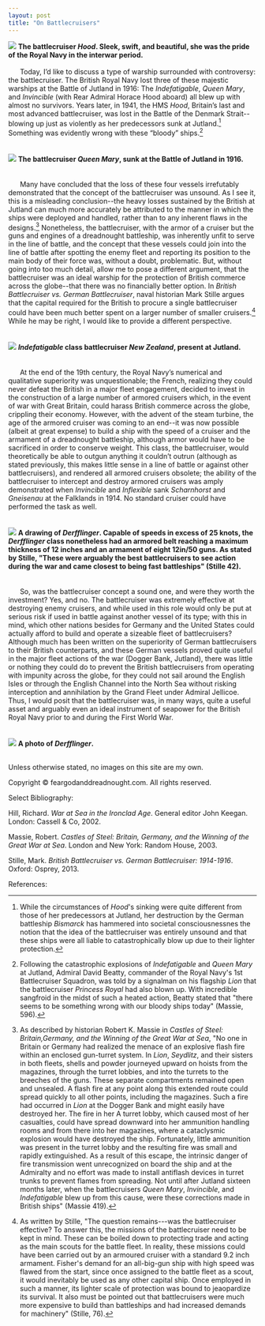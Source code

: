 ```yaml
---
layout: post
title: "On Battlecruisers"
---
```

![](/Images/965f69df2d96456252426c2f89f2f006.jpg)
**The battlecruiser _Hood_. Sleek, swift, and beautiful, she was the pride of the Royal Navy in the interwar period.** 
<br/><br/>
&nbsp;&nbsp;&nbsp;&nbsp;&nbsp;&nbsp;Today, I’d like to discuss a type of warship surrounded with controversy: the battlecruiser. The British Royal Navy lost three of these majestic warships at the Battle of Jutland in 1916: The *Indefatigable*, *Queen Mary*, and *Invincible* (with Rear Admiral Horace Hood aboard) all blew up with almost no survivors. Years later, in 1941, the HMS *Hood*, Britain’s last and most advanced battlecruiser, was lost in the Battle of the Denmark Strait--blowing up just as violently as her predecessors sunk at Jutland.[^1] Something was evidently wrong with these “bloody” ships.[^2] 
<br/><br/><br/>
![](/Images/QueenMary1916.png)
**The battlecruiser _Queen Mary_, sunk at the Battle of Jutland in 1916.** 
<br/><br/><br/>
&nbsp;&nbsp;&nbsp;&nbsp;&nbsp;&nbsp;Many have concluded that the loss of these four vessels irrefutably demonstrated that the concept of the battlecruiser was unsound. As I see it, this is a misleading conclusion--the heavy losses sustained by the British at Jutland can much more accurately be attributed to the manner in which the ships were deployed and handled, rather than to any inherent flaws in the designs.[^3] Nonetheless, the battlecruiser, with the armor of a cruiser but the guns and engines of a dreadnought battleship, was inherently unfit to serve in the line of battle, and the concept that these vessels could join into the line of battle after spotting the enemy fleet and reporting its position to the main body of their force was, without a doubt, problematic. But, without going into too much detail, allow me to pose a different argument, that the battlecruiser was an ideal warship for the protection of British commerce across the globe--that there was no financially better option. In *British Battlecruiser vs. German Battlecruiser*, naval historian Mark Stille argues that the capital required for the British to procure a single battlecruiser could have been much better spent on a larger number of smaller cruisers.[^4] While he may be right, I would like to provide a different perspective.
<br/><br/><br/>
![](/Images/NewZealand1.jpg)
**_Indefatigable_ class battlecruiser _New Zealand_, present at Jutland.**
<br/><br/><br/>
&nbsp;&nbsp;&nbsp;&nbsp;&nbsp;&nbsp;At the end of the 19th century, the Royal Navy’s numerical and qualitative superiority was unquestionable; the French, realizing they could never defeat the British in a major fleet engagement, decided to invest in the construction of a large number of armored cruisers which, in the event of war with Great Britain, could harass British commerce across the globe, crippling their economy. However, with the advent of the steam turbine, the age of the armored cruiser was coming to an end--it was now possible (albeit at great expense) to build a ship with the speed of a cruiser and the armament of a dreadnought battleship, although armor would have to be sacrificed in order to conserve weight. This class, the battlecruiser, would theoretically be able to outgun anything it couldn’t outrun (although as stated previously, this makes little sense in a line of battle or against other battlecruisers), and rendered all armored cruisers obsolete; the ability of the battlecruiser to intercept and destroy armored cruisers was amply demonstrated when *Invincible* and *Inflexible* sank *Scharnhorst* and *Gneisenau* at the Falklands in 1914. No standard cruiser could have performed the task as well.
<br/><br/><br/>
![](/Images/Derfflinger2.png)
**A drawing of _Derfflinger_. Capable of speeds in excess of 25 knots, the _Derfflinger_ class nonetheless had an armored belt reaching a maximum thickness of 12 inches and an armament of eight 12in/50 guns. As stated by Stille, "These were arguably the best battlecruisers to see action during the war and came closest to being fast battleships" (Stille 42).**
<br/><br/><br/>
&nbsp;&nbsp;&nbsp;&nbsp;&nbsp;&nbsp;So, was the battlecruiser concept a sound one, and were they worth the investment? Yes, and no. The battlecruiser was extremely effective at destroying enemy cruisers, and while used in this role would only be put at serious risk if used in battle against another vessel of its type; with this in mind, which other nations besides for Germany and the United States could actually afford to build and operate a sizeable fleet of battlecruisers? Although much has been written on the superiority of German battlecruisers to their British counterparts, and these German vessels proved quite useful in the major fleet actions of the war (Dogger Bank, Jutland), there was little or nothing they could do to prevent the British battlecruisers from operating with impunity across the globe, for they could not sail around the English Isles or through the English Channel into the North Sea without risking interception and annihilation by the Grand Fleet under Admiral Jellicoe. Thus, I would posit that the battlecruiser was, in many ways, quite a useful asset and arguably even an ideal instrument of seapower for the British Royal Navy prior to and during the First World War.
<br/><br/><br/>
![](/Images/Derfflinger2.jpg)
**A photo of _Derfflinger_.**
<br/><br/>

Unless otherwise stated, no images on this site are my own. 

Copyright &copy; feargodanddreadnought.com. All rights reserved.

Select Bibliography:

Hill, Richard. *War at Sea in the Ironclad Age*. General editor John Keegan. London: Cassell & Co, 2002.

Massie, Robert. *Castles of Steel: Britain, Germany, and the Winning of the Great War at Sea*. London and New York: Random House, 2003. 

Stille, Mark. *British Battlecruiser vs. German Battlecruiser: 1914-1916*. Oxford: Osprey, 2013. 

References:

[^1]: While the circumstances of _Hood_'s sinking were quite different from those of her predecessors at Jutland, her destruction by the German battleship *Bismarck* has hammered into societal consciousnessnes the notion that the idea of the battlecruiser was entirely unsound and that these ships were all liable to catastrophically blow up due to their lighter protection.
[^2]: Following the catastrophic explosions of *Indefatigable* and *Queen Mary* at Jutland, Admiral David Beatty, commander of the Royal Navy's 1st Battlecruiser Squadron, was told by a signalman on his flagship *Lion* that the battlecruiser *Princess Royal* had also blown up. With incredible sangfroid in the midst of such a heated action, Beatty stated that "there seems to be something wrong with our bloody ships today" (Massie, 596). 
[^3]: As described by historian Robert K. Massie in *Castles of Steel: Britain,Germany, and the Winning of the Great War at Sea*, "No one in Britain or Germany had realized the menace of an explosive flash fire within an enclosed gun-turret system. In *Lion*, *Seydlitz*, and their sisters in both fleets, shells and powder journeyed upward on hoists from the magazines, through the turret lobbies, and into the turrets to the breeches of the guns. These separate compartments remained open and unsealed. A flash fire at any point along this extended route could spread quickly to all other points, including the magazines. Such a fire had occurred in *Lion* at the Dogger Bank and might easily have destroyed her. The fire in her A turret lobby, which caused most of her casualties, could have spread downward into her ammunition handling rooms and from there into her magazines, where a cataclysmic explosion would have destroyed the ship. Fortunately, little ammunition was present in the turret lobby and the resulting fire was small and rapidly extinguished. As a result of this escape, the intrinsic danger of fire transmission went unrecognized on board the ship and at the Admiralty and no effort was made to install antiflash devices in turret trunks to prevent flames from spreading. Not until after Jutland sixteen months later, when the battlecruisers *Queen Mary*, *Invincible*, and *Indefatigable* blew up from this cause, were these corrections made in British ships" (Massie 419).
[^4]: As written by Stille, "The question remains---was the battlecruiser effective? To answer this, the missions of the battlecruiser need to be kept in mind. These can be boiled down to protecting trade and acting as the main scouts for the battle fleet. In reality, these missions could have been carried out by an armoured cruiser with a standard 9.2 inch armament. Fisher's demand for an all-big-gun ship with high speed was flawed from the start, since once assigned to the battle fleet as a scout, it would inevitably be used as any other capital ship. Once employed in such a manner, its lighter scale of protection was bound to jeaopardize its survival. It also must be pointed out that battlecruisers were much more expensive to build than battleships and had increased demands for machinery" (Stille, 76).
